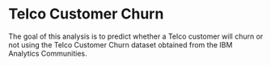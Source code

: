# Telco Customer Churn

The goal of this analysis is to predict whether a Telco customer will churn or not using the Telco Customer Churn dataset obtained from the IBM Analytics Communities. 


